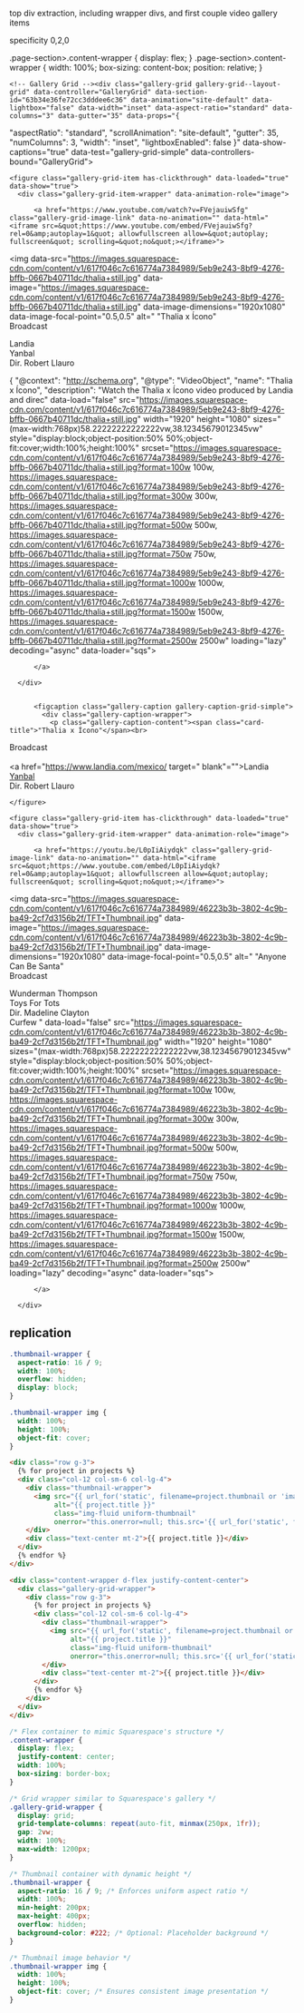 

top div extraction, including wrapper divs, and first couple video gallery items



specificity 0,2,0

.page-section>.content-wrapper {
    display: flex;
}
.page-section>.content-wrapper {
    width: 100%;
    box-sizing: content-box;
    position: relative;
}



<div class="content-wrapper" style="
      
        
      
    ">
    <div class="content">
      
      
      
      
      
      
      
      
        <div class="gallery gallery-section-wrapper" style="min-height: 100px;">
          

<div class="gallery" style="min-height: 100px;">
  
    <!-- Gallery Grid --><div class="gallery-grid gallery-grid--layout-grid" data-controller="GalleryGrid" data-section-id="63b34e36fe72cc3dddee6c36" data-animation="site-default" data-lightbox="false" data-width="inset" data-aspect-ratio="standard" data-columns="3" data-gutter="35" data-props="{
&quot;aspectRatio&quot;: &quot;standard&quot;,
&quot;scrollAnimation&quot;: &quot;site-default&quot;,
&quot;gutter&quot;: 35,
&quot;numColumns&quot;: 3,
&quot;width&quot;: &quot;inset&quot;,
&quot;lightboxEnabled&quot;: false
}" data-show-captions="true" data-test="gallery-grid-simple" data-controllers-bound="GalleryGrid">
  <div class="gallery-grid-wrapper" style="grid-template-columns: repeat(2, 1fr); grid-column-gap: 
        1.75vw; grid-row-gap: 1.75vw;
        width: auto">
    
    <figure class="gallery-grid-item has-clickthrough" data-loaded="true" data-show="true">
      <div class="gallery-grid-item-wrapper" data-animation-role="image">
        
          <a href="https://www.youtube.com/watch?v=FVejauiwSfg" class="gallery-grid-image-link" data-no-animation="" data-html="<iframe src=&quot;https://www.youtube.com/embed/FVejauiwSfg?rel=0&amp;autoplay=1&quot; allowfullscreen allow=&quot;autoplay; fullscreen&quot; scrolling=&quot;no&quot;></iframe>">
            
<img data-src="https://images.squarespace-cdn.com/content/v1/617f046c7c616774a7384989/5eb9e243-8bf9-4276-bffb-0667b40711dc/thalia+still.jpg" data-image="https://images.squarespace-cdn.com/content/v1/617f046c7c616774a7384989/5eb9e243-8bf9-4276-bffb-0667b40711dc/thalia+still.jpg" data-image-dimensions="1920x1080" data-image-focal-point="0.5,0.5" alt=" &quot;Thalia x Ícono&quot;  
Broadcast 
     
 Landia  
 Yanbal  
Dir. Robert Llauro   

 
{
  &quot;@context&quot;: &quot;http://schema.org&quot;,
  &quot;@type&quot;: &quot;VideoObject&quot;,
  &quot;name&quot;: &quot;Thalia x Ícono&quot;,
  &quot;description&quot;: &quot;Watch the Thalia x Ícono video produced by Landia and direc" data-load="false" src="https://images.squarespace-cdn.com/content/v1/617f046c7c616774a7384989/5eb9e243-8bf9-4276-bffb-0667b40711dc/thalia+still.jpg" width="1920" height="1080" sizes="(max-width:768px)58.22222222222222vw,38.12345679012345vw" style="display:block;object-position:50% 50%;object-fit:cover;width:100%;height:100%" srcset="https://images.squarespace-cdn.com/content/v1/617f046c7c616774a7384989/5eb9e243-8bf9-4276-bffb-0667b40711dc/thalia+still.jpg?format=100w 100w, https://images.squarespace-cdn.com/content/v1/617f046c7c616774a7384989/5eb9e243-8bf9-4276-bffb-0667b40711dc/thalia+still.jpg?format=300w 300w, https://images.squarespace-cdn.com/content/v1/617f046c7c616774a7384989/5eb9e243-8bf9-4276-bffb-0667b40711dc/thalia+still.jpg?format=500w 500w, https://images.squarespace-cdn.com/content/v1/617f046c7c616774a7384989/5eb9e243-8bf9-4276-bffb-0667b40711dc/thalia+still.jpg?format=750w 750w, https://images.squarespace-cdn.com/content/v1/617f046c7c616774a7384989/5eb9e243-8bf9-4276-bffb-0667b40711dc/thalia+still.jpg?format=1000w 1000w, https://images.squarespace-cdn.com/content/v1/617f046c7c616774a7384989/5eb9e243-8bf9-4276-bffb-0667b40711dc/thalia+still.jpg?format=1500w 1500w, https://images.squarespace-cdn.com/content/v1/617f046c7c616774a7384989/5eb9e243-8bf9-4276-bffb-0667b40711dc/thalia+still.jpg?format=2500w 2500w" loading="lazy" decoding="async" data-loader="sqs">

          </a>
        
      </div>
      
        
          <figcaption class="gallery-caption gallery-caption-grid-simple">
            <div class="gallery-caption-wrapper">
              <p class="gallery-caption-content"><span class="card-title">"Thalia x Ícono"</span><br>
Broadcast<br>
<a href="#l-wwwyoutube-com-watch-v-FVejauiwSfg" class="lightbox-link" rel="nofollow" data-id="wwwyoutube-com-watch-v-FVejauiwSfg" data-src="https://www.youtube.com/watch?v=FVejauiwSfg" data-source-type="embed-video"><i class="fas fa-play-circle" aria-hidden="true"></i></a><br>
<a href="https://www.landia.com/mexico/ target=" blank"="">Landia</a><br>
<a href="https://www.thaliasource.net/2023/02/24/icono-de-yanbal" target="blank">Yanbal</a><br>
Dir. Robert Llauro <br>

<script type="application/ld+json">
{
  "@context": "http://schema.org",
  "@type": "VideoObject",
  "name": "Thalia x Ícono",
  "description": "Watch the Thalia x Ícono video produced by Landia and directed by Robert Llauro, showcasing the latest Yanbal campaign.",
  "thumbnailUrl": "http://www.example.com/thumbnail.jpg",
  "uploadDate": "2023-02-24T08:00:00+08:00",
  "duration": "PT2M",
  "publisher": {
    "@type": "Organization",
    "name": "Landia",
    "logo": {
      "@type": "ImageObject",
      "url": "http://www.example.com/logo.png",
      "width": 600,
      "height": 60
    }
  },
  "contentUrl": "https://www.youtube.com/watch?v=FVejauiwSfg",
  "embedUrl": "https://www.youtube.com/embed/FVejauiwSfg"
}
</script>
</p>
            </div>
          </figcaption>
        
      
    </figure>
    
    <figure class="gallery-grid-item has-clickthrough" data-loaded="true" data-show="true">
      <div class="gallery-grid-item-wrapper" data-animation-role="image">
        
          <a href="https://youtu.be/L0pIiAiydqk" class="gallery-grid-image-link" data-no-animation="" data-html="<iframe src=&quot;https://www.youtube.com/embed/L0pIiAiydqk?rel=0&amp;autoplay=1&quot; allowfullscreen allow=&quot;autoplay; fullscreen&quot; scrolling=&quot;no&quot;></iframe>">
            
<img data-src="https://images.squarespace-cdn.com/content/v1/617f046c7c616774a7384989/46223b3b-3802-4c9b-ba49-2cf7d3156b2f/TFT+Thumbnail.jpg" data-image="https://images.squarespace-cdn.com/content/v1/617f046c7c616774a7384989/46223b3b-3802-4c9b-ba49-2cf7d3156b2f/TFT+Thumbnail.jpg" data-image-dimensions="1920x1080" data-image-focal-point="0.5,0.5" alt=" &quot;Anyone Can Be Santa&quot;  
Broadcast 
     
 Wunderman Thompson  
 Toys For Tots  
Dir.  Madeline Clayton  
 Curfew " data-load="false" src="https://images.squarespace-cdn.com/content/v1/617f046c7c616774a7384989/46223b3b-3802-4c9b-ba49-2cf7d3156b2f/TFT+Thumbnail.jpg" width="1920" height="1080" sizes="(max-width:768px)58.22222222222222vw,38.12345679012345vw" style="display:block;object-position:50% 50%;object-fit:cover;width:100%;height:100%" srcset="https://images.squarespace-cdn.com/content/v1/617f046c7c616774a7384989/46223b3b-3802-4c9b-ba49-2cf7d3156b2f/TFT+Thumbnail.jpg?format=100w 100w, https://images.squarespace-cdn.com/content/v1/617f046c7c616774a7384989/46223b3b-3802-4c9b-ba49-2cf7d3156b2f/TFT+Thumbnail.jpg?format=300w 300w, https://images.squarespace-cdn.com/content/v1/617f046c7c616774a7384989/46223b3b-3802-4c9b-ba49-2cf7d3156b2f/TFT+Thumbnail.jpg?format=500w 500w, https://images.squarespace-cdn.com/content/v1/617f046c7c616774a7384989/46223b3b-3802-4c9b-ba49-2cf7d3156b2f/TFT+Thumbnail.jpg?format=750w 750w, https://images.squarespace-cdn.com/content/v1/617f046c7c616774a7384989/46223b3b-3802-4c9b-ba49-2cf7d3156b2f/TFT+Thumbnail.jpg?format=1000w 1000w, https://images.squarespace-cdn.com/content/v1/617f046c7c616774a7384989/46223b3b-3802-4c9b-ba49-2cf7d3156b2f/TFT+Thumbnail.jpg?format=1500w 1500w, https://images.squarespace-cdn.com/content/v1/617f046c7c616774a7384989/46223b3b-3802-4c9b-ba49-2cf7d3156b2f/TFT+Thumbnail.jpg?format=2500w 2500w" loading="lazy" decoding="async" data-loader="sqs">

          </a>
        
      </div>


## replication

```css
.thumbnail-wrapper {
  aspect-ratio: 16 / 9;
  width: 100%;
  overflow: hidden;
  display: block;
}

.thumbnail-wrapper img {
  width: 100%;
  height: 100%;
  object-fit: cover;
}


```



```html
<div class="row g-3">
  {% for project in projects %}
  <div class="col-12 col-sm-6 col-lg-4">
    <div class="thumbnail-wrapper">
      <img src="{{ url_for('static', filename=project.thumbnail or 'images/thumbnails/fallback_thumbnail.jpg') }}"
           alt="{{ project.title }}"
           class="img-fluid uniform-thumbnail"
           onerror="this.onerror=null; this.src='{{ url_for('static', filename='images/thumbnails/fallback_thumbnail.jpg') }}';">
    </div>
    <div class="text-center mt-2">{{ project.title }}</div>
  </div>
  {% endfor %}
</div>

```


```html
<div class="content-wrapper d-flex justify-content-center">
  <div class="gallery-grid-wrapper">
    <div class="row g-3">
      {% for project in projects %}
      <div class="col-12 col-sm-6 col-lg-4">
        <div class="thumbnail-wrapper">
          <img src="{{ url_for('static', filename=project.thumbnail or 'images/thumbnails/fallback_thumbnail.jpg') }}"
               alt="{{ project.title }}"
               class="img-fluid uniform-thumbnail"
               onerror="this.onerror=null; this.src='{{ url_for('static', filename='images/thumbnails/fallback_thumbnail.jpg') }}';">
        </div>
        <div class="text-center mt-2">{{ project.title }}</div>
      </div>
      {% endfor %}
    </div>
  </div>
</div>

```




```css
/* Flex container to mimic Squarespace's structure */
.content-wrapper {
  display: flex;
  justify-content: center;
  width: 100%;
  box-sizing: border-box;
}

/* Grid wrapper similar to Squarespace's gallery */
.gallery-grid-wrapper {
  display: grid;
  grid-template-columns: repeat(auto-fit, minmax(250px, 1fr));
  gap: 2vw;
  width: 100%;
  max-width: 1200px;
}

/* Thumbnail container with dynamic height */
.thumbnail-wrapper {
  aspect-ratio: 16 / 9; /* Enforces uniform aspect ratio */
  width: 100%;
  min-height: 200px;
  max-height: 400px;
  overflow: hidden;
  background-color: #222; /* Optional: Placeholder background */
}

/* Thumbnail image behavior */
.thumbnail-wrapper img {
  width: 100%;
  height: 100%;
  object-fit: cover; /* Ensures consistent image presentation */
}


```

